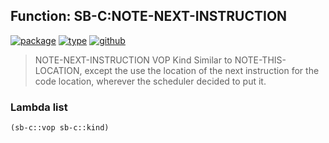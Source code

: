 ## Function: SB-C:NOTE-NEXT-INSTRUCTION
[![package](https://img.shields.io/badge/Package-SB--C-5f9ea0.svg?style=social&colorA=999999)](../) [![type](https://img.shields.io/badge/Type-Function-5f9ea0.svg?style=social&colorA=999999)](../#function) [![github](https://img.shields.io/badge/GitHub-View_the_source-5f9ea0.svg?style=social&colorA=999999&logo=github)](https://github.com/sbcl/sbcl/blob/master/src/compiler/debug-dump.lisp/) 

> NOTE-NEXT-INSTRUCTION VOP Kind
> Similar to NOTE-THIS-LOCATION, except the use the location of the next
> instruction for the code location, wherever the scheduler decided to put
> it.

### Lambda list
```cl
(sb-c::vop sb-c::kind)
```
